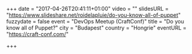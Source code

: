 +++
date = "2017-04-26T20:41:11+01:00"
video = ""
slidesURL = "https://www.slideshare.net/roidelapluie/do-you-know-all-of-puppet"
fuzzydate = false
event = "DevOps Meetup (CraftConf)"
title = "Do you know all of Puppet?"
city = "Budapest"
country = "Hongrie"
eventURL = "https://craft-conf.com/"

+++

